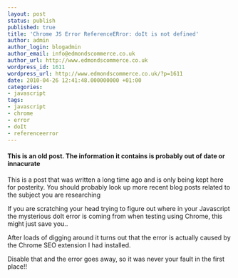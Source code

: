 ```yaml
---
layout: post
status: publish
published: true
title: 'Chrome JS Error ReferenceERror: doIt is not defined'
author: admin
author_login: blogadmin
author_email: info@edmondscommerce.co.uk
author_url: http://www.edmondscommerce.co.uk
wordpress_id: 1611
wordpress_url: http://www.edmondscommerce.co.uk/?p=1611
date: 2010-04-26 12:41:48.000000000 +01:00
categories:
- javascript
tags:
- javascript
- chrome
- error
- doIt
- referenceerror
---
```

<div class="oldpost"><h4>This is an old post. The information it contains is probably out of date or innacurate</h4>
<p>
This is a post that was written a long time ago and is only being kept here for posterity.
You should probably look up more recent blog posts related to the subject you are researching
</p>
</div>
If you are scratching your head trying to figure out where in your Javascript the mysterious doIt error is coming from when testing using Chrome, this might just save you..

After loads of digging around it turns out that the error is actually caused by the Chrome SEO extension I had installed.

Disable that and the error goes away, so it was never your fault in the first place!!
